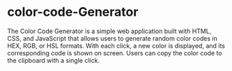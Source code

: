 # color-code-Generator
The Color Code Generator is a simple web application built with HTML, CSS, and JavaScript that allows users to generate random color codes in HEX, RGB, or HSL formats. With each click, a new color is displayed, and its corresponding code is shown on screen. Users can copy the color code to the clipboard with a single click.

